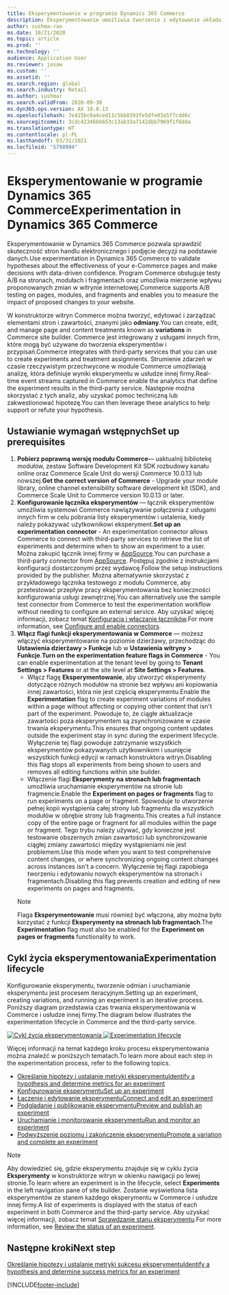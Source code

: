 ```yaml
---
title: Eksperymentowanie w programie Dynamics 365 Commerce
description: Eksperymentowanie umożliwia tworzenie i edytowanie układu strony i zawartości w konstruktorze witryn oraz zarządzanie nimi. Obsługa kompleksowych eksperymentów jest włączona dla stron i jednostek handlu elektronicznego na stronie.
author: sushma-rao
ms.date: 10/21/2020
ms.topic: article
ms.prod: ''
ms.technology: ''
audience: Application User
ms.reviewer: josaw
ms.custom: ''
ms.assetid: ''
ms.search.region: global
ms.search.industry: Retail
ms.author: sushmar
ms.search.validFrom: 2020-09-30
ms.dyn365.ops.version: AX 10.0.13
ms.openlocfilehash: 7e415bc0a4ced11c5bb8393fe5dfe03a5f7cdd6c
ms.sourcegitcommit: 3cdc42346bb653c13ab33a7142dbb7969f1f6dda
ms.translationtype: HT
ms.contentlocale: pl-PL
ms.lasthandoff: 03/31/2021
ms.locfileid: "5798994"
---
```

# <a name="experimentation-in-dynamics-365-commerce"></a><span data-ttu-id="84463-104">Eksperymentowanie w programie Dynamics 365 Commerce</span><span class="sxs-lookup"><span data-stu-id="84463-104">Experimentation in Dynamics 365 Commerce</span></span>
<span data-ttu-id="84463-105">Eksperymentowanie w Dynamics 365 Commerce pozwala sprawdzić skuteczność stron handlu elektronicznego i podjęcie decyzji na podstawie danych.</span><span class="sxs-lookup"><span data-stu-id="84463-105">Use experimentation in Dynamics 365 Commerce to validate hypotheses about the effectiveness of your e-Commerce pages and make decisions with data-driven confidence.</span></span> <span data-ttu-id="84463-106">Program Commerce obsługuje testy A/B na stronach, modułach i fragmentach oraz umożliwia mierzenie wpływu proponowanych zmian w witrynie internetowej.</span><span class="sxs-lookup"><span data-stu-id="84463-106">Commerce supports A/B testing on pages, modules, and fragments and enables you to measure the impact of proposed changes to your website.</span></span>

<span data-ttu-id="84463-107">W konstruktorze witryn Commerce można tworzyć, edytować i zarządzać elementami stron i zawartości, znanymi jako **odmiany**.</span><span class="sxs-lookup"><span data-stu-id="84463-107">You can create, edit, and manage page and content treatments known as **variations** in Commerce site builder.</span></span> <span data-ttu-id="84463-108">Commerce jest integrowany z usługami innych firm, które mogą być używane do tworzenia eksperymentów i przypisań.</span><span class="sxs-lookup"><span data-stu-id="84463-108">Commerce integrates with third-party services that you can use to create experiments and treatment assignments.</span></span> <span data-ttu-id="84463-109">Strumienie zdarzeń w czasie rzeczywistym przechwycone w module Commerce umożliwiają analizę, która definiuje wyniki eksperymentu w usłudze innej firmy.</span><span class="sxs-lookup"><span data-stu-id="84463-109">Real-time event streams captured in Commerce enable the analytics that define the experiment results in the third-party service.</span></span> <span data-ttu-id="84463-110">Następnie można skorzystać z tych analiz, aby uzyskać pomoc techniczną lub zakwestionować hipotezę.</span><span class="sxs-lookup"><span data-stu-id="84463-110">You can then leverage these analytics to help support or refute your hypothesis.</span></span>

## <a name="set-up-prerequisites"></a><span data-ttu-id="84463-111">Ustawianie wymagań wstępnych</span><span class="sxs-lookup"><span data-stu-id="84463-111">Set up prerequisites</span></span>
1. <span data-ttu-id="84463-112">**Pobierz poprawną wersję modułu Commerce**— uaktualnij bibliotekę modułów, zestaw Software Development Kit SDK rozbudowy kanału online oraz Commerce Scale Unit do wersji Commerce 10.0.13 lub nowszej.</span><span class="sxs-lookup"><span data-stu-id="84463-112">**Get the correct version of Commerce** - Upgrade your module library, online channel extensibility software development kit (SDK), and Commerce Scale Unit to Commerce version 10.0.13 or later.</span></span>
1. <span data-ttu-id="84463-113">**Konfigurowanie łącznika eksperymentów** — łącznik eksperymentów umożliwia systemowi Commerce nawiązywanie połączenia z usługami innych firm w celu pobrania listy eksperymentów i ustalenia, kiedy należy pokazywać użytkownikowi eksperyment.</span><span class="sxs-lookup"><span data-stu-id="84463-113">**Set up an experimentation connector** - An experimentation connector allows Commerce to connect with third-party services to retrieve the list of experiments and determine when to show an experiment to a user.</span></span> <span data-ttu-id="84463-114">Można zakupić łącznik innej firmy w [AppSource](https://appsource.microsoft.com).</span><span class="sxs-lookup"><span data-stu-id="84463-114">You can purchase a third-party connector from [AppSource](https://appsource.microsoft.com).</span></span> <span data-ttu-id="84463-115">Postępuj zgodnie z instrukcjami konfiguracji dostarczonymi przez wydawcę.</span><span class="sxs-lookup"><span data-stu-id="84463-115">Follow the setup instructions provided by the publisher.</span></span> <span data-ttu-id="84463-116">Można alternatywnie skorzystać z przykładowego łącznika testowego z modułu Commerce, aby przetestować przepływ pracy eksperymentowania bez konieczności konfigurowania usługi zewnętrznej.</span><span class="sxs-lookup"><span data-stu-id="84463-116">You can alternatively use the sample test connector from Commerce to test the experimentation workflow without needing to configure an external service.</span></span> <span data-ttu-id="84463-117">Aby uzyskać więcej informacji, zobacz temat [Konfiguracja i włączanie łączników](e-commerce-extensibility/connectors.md).</span><span class="sxs-lookup"><span data-stu-id="84463-117">For more information, see [Configure and enable connectors](e-commerce-extensibility/connectors.md).</span></span> 
1. <span data-ttu-id="84463-118">**Włącz flagi funkcji eksperymentowania w Commerce** — możesz włączyć eksperymentowanie na poziomie dzierżawy, przechodząc do **Ustawienia dzierżawy > Funkcje** lub w **Ustawienia witryny > Funkcje**.</span><span class="sxs-lookup"><span data-stu-id="84463-118">**Turn on the experimentation feature flags in Commerce** - You can enable experimentation at the tenant level by going to **Tenant Settings > Features** or at the site level at **Site Settings > Features**.</span></span>
    - <span data-ttu-id="84463-119">Włącz flagę **Eksperymentowanie**, aby utworzyć eksperymenty dotyczące różnych modułów na stronie bez wpływu ani kopiowania innej zawartości, która nie jest częścią eksperymentu.</span><span class="sxs-lookup"><span data-stu-id="84463-119">Enable the **Experimentation** flag to create experiment variations of modules within a page without affecting or copying other content that isn't part of the experiment.</span></span> <span data-ttu-id="84463-120">Powoduje to, że ciągłe aktualizacje zawartości poza eksperymentem są zsynchronizowane w czasie trwania eksperymentu.</span><span class="sxs-lookup"><span data-stu-id="84463-120">This ensures that ongoing content updates outside the experiment stay in sync during the experiment lifecycle.</span></span> <span data-ttu-id="84463-121">Wyłączenie tej flagi powoduje zatrzymanie wszystkich eksperymentów pokazywanych użytkownikom i usunięcie wszystkich funkcji edycji w ramach konstruktora witryn.</span><span class="sxs-lookup"><span data-stu-id="84463-121">Disabling this flag stops all experiments from being shown to users and removes all editing functions within site builder.</span></span>
    - <span data-ttu-id="84463-122">Włączenie flagi **Eksperymenty na stronach lub fragmentach** umożliwia uruchamianie eksperymentów na stronie lub fragmencie.</span><span class="sxs-lookup"><span data-stu-id="84463-122">Enable the **Experiment on pages or fragments** flag to run experiments on a page or fragment.</span></span> <span data-ttu-id="84463-123">Spowoduje to utworzenie pełnej kopii wystąpienia całej strony lub fragmentu dla wszystkich modułów w obrębie strony lub fragmentu.</span><span class="sxs-lookup"><span data-stu-id="84463-123">This creates a full instance copy of the entire page or fragment for all modules within the page or fragment.</span></span> <span data-ttu-id="84463-124">Tego trybu należy używać, gdy konieczne jest testowanie obszernych zmian zawartości lub synchronizowanie ciągłej zmiany zawartości między wystąpieniami nie jest problemem.</span><span class="sxs-lookup"><span data-stu-id="84463-124">Use this mode when you want to test comprehensive content changes, or where synchronizing ongoing content changes across instances isn't a concern.</span></span> <span data-ttu-id="84463-125">Wyłączenie tej flagi zapobiega tworzeniu i edytowaniu nowych eksperymentów na stronach i fragmentach.</span><span class="sxs-lookup"><span data-stu-id="84463-125">Disabling this flag prevents creation and editing of new experiments on pages and fragments.</span></span>
    > [!NOTE]
    > <span data-ttu-id="84463-126">Flaga **Eksperymentowanie** musi również być włączona, aby można było korzystać z funkcji **Eksperymenty na stronach lub fragmentach**.</span><span class="sxs-lookup"><span data-stu-id="84463-126">The **Experimentation** flag must also be enabled for the **Experiment on pages or fragments** functionality to work.</span></span>
    
## <a name="experimentation-lifecycle"></a><span data-ttu-id="84463-127">Cykl życia eksperymentowania</span><span class="sxs-lookup"><span data-stu-id="84463-127">Experimentation lifecycle</span></span>
<span data-ttu-id="84463-128">Konfigurowanie eksperymentu, tworzenie odmian i uruchamianie eksperymentu jest procesem iteracyjnym.</span><span class="sxs-lookup"><span data-stu-id="84463-128">Setting up an experiment, creating variations, and running an experiment is an iterative process.</span></span> <span data-ttu-id="84463-129">Poniższy diagram przedstawia czas trwania eksperymentowania w Commerce i usłudze innej firmy.</span><span class="sxs-lookup"><span data-stu-id="84463-129">The diagram below illustrates the experimentation lifecycle in Commerce and the third-party service.</span></span> 

<span data-ttu-id="84463-130">[ ![Cykl życia eksperymentowania](./media/experimentation_lifecycle.svg) ](./media/experimentation_lifecycle.svg#lightbox)</span><span class="sxs-lookup"><span data-stu-id="84463-130">[ ![Experimentation lifecycle](./media/experimentation_lifecycle.svg) ](./media/experimentation_lifecycle.svg#lightbox)</span></span>

<span data-ttu-id="84463-131">Więcej informacji na temat każdego kroku procesu eksperymentowania można znaleźć w poniższych tematach.</span><span class="sxs-lookup"><span data-stu-id="84463-131">To learn more about each step in the experimentation process, refer to the following topics.</span></span>
- [<span data-ttu-id="84463-132">Określanie hipotezy i ustalanie metryki eksperymentu</span><span class="sxs-lookup"><span data-stu-id="84463-132">Identify a hypothesis and determine metrics for an experiment</span></span>](experimentation-identify.md)
- [<span data-ttu-id="84463-133">Konfigurowanie eksperymentu</span><span class="sxs-lookup"><span data-stu-id="84463-133">Set up an experiment</span></span>](experimentation-setup.md)
- [<span data-ttu-id="84463-134">Łączenie i edytowanie eksperymentu</span><span class="sxs-lookup"><span data-stu-id="84463-134">Connect and edit an experiment</span></span>](experimentation-connect-edit.md)
- [<span data-ttu-id="84463-135">Podglądanie i publikowanie eksperymentu</span><span class="sxs-lookup"><span data-stu-id="84463-135">Preview and publish an experiment</span></span>](experimentation-preview-publish.md)
- [<span data-ttu-id="84463-136">Uruchamianie i monitorowanie eksperymentu</span><span class="sxs-lookup"><span data-stu-id="84463-136">Run and monitor an experiment</span></span>](experimentation-run-monitor.md)
- [<span data-ttu-id="84463-137">Podwyższenie poziomu i zakończenie eksperymentu</span><span class="sxs-lookup"><span data-stu-id="84463-137">Promote a variation and complete an experiment</span></span>](experimentation-review-complete.md)

> [!NOTE]
> <span data-ttu-id="84463-138">Aby dowiedzieć się, gdzie eksperymentu znajduje się w cyklu życia **Eksperymenty** w konstruktorze witryn w okienku nawigacji po lewej stronie.</span><span class="sxs-lookup"><span data-stu-id="84463-138">To learn where an experiment is in the lifecycle, select **Experiments** in the left navigation pane of site builder.</span></span> <span data-ttu-id="84463-139">Zostanie wyświetlona lista eksperymentów ze stanem każdego eksperymentu w Commerce i usłudze innej firmy.</span><span class="sxs-lookup"><span data-stu-id="84463-139">A list of experiments is displayed with the status of each experiment in both Commerce and the third-party service.</span></span> <span data-ttu-id="84463-140">Aby uzyskać więcej informacji, zobacz temat [Sprawdzanie stanu eksperymentu](experimentation-status.md).</span><span class="sxs-lookup"><span data-stu-id="84463-140">For more information, see [Review the status of an experiment](experimentation-status.md).</span></span>

## <a name="next-step"></a><span data-ttu-id="84463-141">Następne kroki</span><span class="sxs-lookup"><span data-stu-id="84463-141">Next step</span></span>
[<span data-ttu-id="84463-142">Określanie hipotezy i ustalanie metryki sukcesu eksperymentu</span><span class="sxs-lookup"><span data-stu-id="84463-142">Identify a hypothesis and determine success metrics for an experiment</span></span>](experimentation-identify.md) 


[!INCLUDE[footer-include](../includes/footer-banner.md)]